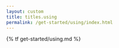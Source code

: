 ```yaml
---
layout: custom
title: titles.using
permalink: /get-started/using/index.html
---
```

{% tf get-started/using.md %}